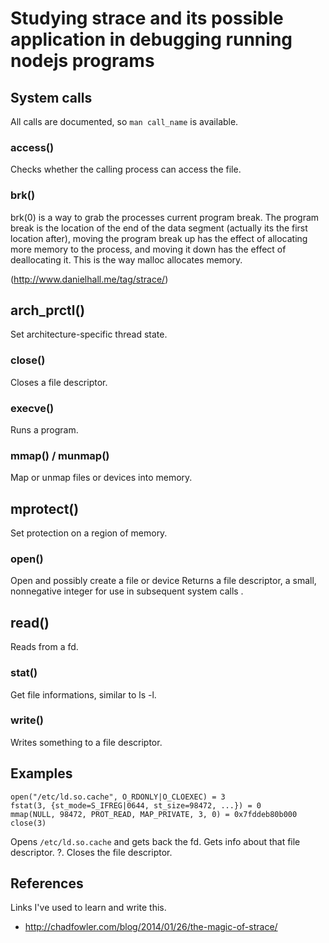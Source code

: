 Studying strace and its possible application in debugging running nodejs programs
=================================================================================


## System calls ##

All calls are documented, so `man call_name` is available.

### access() ###

Checks whether the calling process can access the file.

### brk() ###

brk(0) is a way to grab the processes current program break.
The program break is the location of the end of the data segment
(actually its the first location after), moving the program break up
has the effect of allocating more memory to the process, and moving it
down has the effect of deallocating it. This is the way malloc allocates memory.

(http://www.danielhall.me/tag/strace/)

## arch_prctl() ##

Set architecture-specific thread state.

### close() ###

Closes a file descriptor.

### execve() ###

Runs a program.

### mmap() / munmap() ###

Map or unmap files or devices into memory.

## mprotect() ##

Set protection on a region of memory.

### open() ###

Open and possibly create a file or device
Returns a file descriptor, a small, nonnegative integer for use in subsequent system calls .

## read() ##

Reads from a fd.

### stat() ###

Get file informations, similar to ls -l.

### write() ###

Writes something to a file descriptor.


## Examples ##

```
open("/etc/ld.so.cache", O_RDONLY|O_CLOEXEC) = 3
fstat(3, {st_mode=S_IFREG|0644, st_size=98472, ...}) = 0
mmap(NULL, 98472, PROT_READ, MAP_PRIVATE, 3, 0) = 0x7fddeb80b000
close(3)
```

Opens `/etc/ld.so.cache` and gets back the fd.
Gets info about that file descriptor.
?.
Closes the file descriptor.


## References ##

Links I've used to learn and write this.

 * http://chadfowler.com/blog/2014/01/26/the-magic-of-strace/

